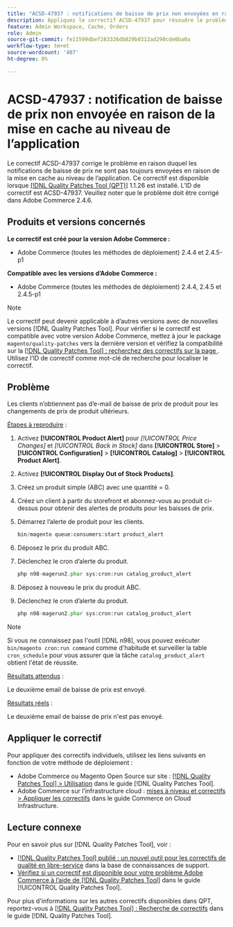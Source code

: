 ```yaml
---
title: "ACSD-47937 : notifications de baisse de prix non envoyées en raison de la mise en cache au niveau de l’application"
description: Appliquez le correctif ACSD-47937 pour résoudre le problème Adobe Commerce en raison duquel les notifications de baisse de prix ne sont pas toujours envoyées en raison de la mise en cache au niveau de l’application.
feature: Admin Workspace, Cache, Orders
role: Admin
source-git-commit: fe11599dbef283326db029b0312ad290cde0ba0a
workflow-type: tm+mt
source-wordcount: '407'
ht-degree: 0%

---
```


# ACSD-47937 : notification de baisse de prix non envoyée en raison de la mise en cache au niveau de l’application

Le correctif ACSD-47937 corrige le problème en raison duquel les notifications de baisse de prix ne sont pas toujours envoyées en raison de la mise en cache au niveau de l’application. Ce correctif est disponible lorsque [[!DNL Quality Patches Tool (QPT)]](https://experienceleague.adobe.com/en/docs/commerce-knowledge-base/kb/announcements/commerce-announcements/magento-quality-patches-released-new-tool-to-self-serve-quality-patches) 1.1.26 est installé. L’ID de correctif est ACSD-47937. Veuillez noter que le problème doit être corrigé dans Adobe Commerce 2.4.6.

## Produits et versions concernés

**Le correctif est créé pour la version Adobe Commerce :**

* Adobe Commerce (toutes les méthodes de déploiement) 2.4.4 et 2.4.5-p1

**Compatible avec les versions d’Adobe Commerce :**

* Adobe Commerce (toutes les méthodes de déploiement) 2.4.4, 2.4.5 et 2.4.5-p1

>[!NOTE]
>
>Le correctif peut devenir applicable à d’autres versions avec de nouvelles versions [!DNL Quality Patches Tool]. Pour vérifier si le correctif est compatible avec votre version Adobe Commerce, mettez à jour le package `magento/quality-patches` vers la dernière version et vérifiez la compatibilité sur la [[!DNL Quality Patches Tool] : recherchez des correctifs sur la page ](https://experienceleague.adobe.com/tools/commerce-quality-patches/index.html). Utilisez l’ID de correctif comme mot-clé de recherche pour localiser le correctif.

## Problème

Les clients n’obtiennent pas d’e-mail de baisse de prix de produit pour les changements de prix de produit ultérieurs.

<u>Étapes à reproduire</u> :

1. Activez **[!UICONTROL Product Alert]** pour *[!UICONTROL Price Changes]* et *[!UICONTROL Back in Stock]* dans **[!UICONTROL Store]** > **[!UICONTROL Configuration]** > **[!UICONTROL Catalog]** > **[!UICONTROL Product Alert]**.
1. Activez **[!UICONTROL Display Out of Stock Products]**.
1. Créez un produit simple (ABC) avec une quantité = 0.
1. Créez un client à partir du storefront et abonnez-vous au produit ci-dessus pour obtenir des alertes de produits pour les baisses de prix.
1. Démarrez l’alerte de produit pour les clients.

   ```PHP
   bin/magento queue:consumers:start product_alert
   ```

1. Déposez le prix du produit ABC.
1. Déclenchez le cron d’alerte du produit.

   ```PHP
   php n98-magerun2.phar sys:cron:run catalog_product_alert
   ```

1. Déposez à nouveau le prix du produit ABC.
1. Déclenchez le cron d’alerte du produit.

   ```PHP
   php n98-magerun2.phar sys:cron:run catalog_product_alert
   ```

>[!NOTE]
>
>Si vous ne connaissez pas l&#39;outil [!DNL n98], vous pouvez exécuter `bin/magento cron:run command` comme d&#39;habitude et surveiller la table `cron_schedule` pour vous assurer que la tâche `catalog_product_alert` obtient l&#39;état de réussite.

<u>Résultats attendus</u> :

Le deuxième email de baisse de prix est envoyé.

<u>Résultats réels</u> :

Le deuxième email de baisse de prix n&#39;est pas envoyé.

## Appliquer le correctif

Pour appliquer des correctifs individuels, utilisez les liens suivants en fonction de votre méthode de déploiement :

* Adobe Commerce ou Magento Open Source sur site : [[!DNL Quality Patches Tool] > Utilisation](/help/tools/quality-patches-tool/usage.md) dans le guide [!DNL Quality Patches Tool].
* Adobe Commerce sur l’infrastructure cloud : [mises à niveau et correctifs > Appliquer les correctifs](https://experienceleague.adobe.com/docs/commerce-cloud-service/user-guide/develop/upgrade/apply-patches.html) dans le guide Commerce on Cloud Infrastructure.

## Lecture connexe

Pour en savoir plus sur [!DNL Quality Patches Tool], voir :

* [[!DNL Quality Patches Tool] publié : un nouvel outil pour les correctifs de qualité en libre-service](https://experienceleague.adobe.com/en/docs/commerce-knowledge-base/kb/announcements/commerce-announcements/magento-quality-patches-released-new-tool-to-self-serve-quality-patches) dans la base de connaissances de support.
* [Vérifiez si un correctif est disponible pour votre problème Adobe Commerce à l’aide de  [!DNL Quality Patches Tool]](/help/tools/quality-patches-tool/patches-available-in-qpt/check-patch-for-magento-issue-with-magento-quality-patches.md) dans le guide [!UICONTROL Quality Patches Tool].


Pour plus d&#39;informations sur les autres correctifs disponibles dans QPT, reportez-vous à [[!DNL Quality Patches Tool] : Recherche de correctifs](https://experienceleague.adobe.com/tools/commerce-quality-patches/index.html) dans le guide [!DNL Quality Patches Tool].
